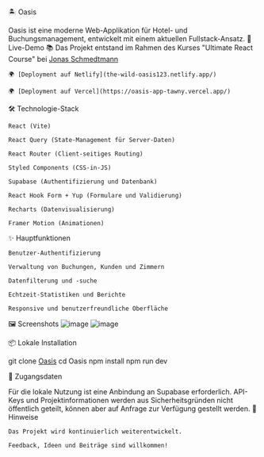 🏝️ Oasis

Oasis ist eine moderne Web-Applikation für Hotel- und Buchungsmanagement, entwickelt mit einem aktuellen Fullstack-Ansatz.
🚀 Live-Demo
📚 Das Projekt entstand im Rahmen des Kurses "Ultimate React Course" bei [Jonas Schmedtmann](https://github.com/jonasschmedtmann)

    🌍 [Deployment auf Netlify](the-wild-oasis123.netlify.app/)

    🌍 [Deployment auf Vercel](https://oasis-app-tawny.vercel.app/)

🛠️ Technologie-Stack

    React (Vite)

    React Query (State-Management für Server-Daten)

    React Router (Client-seitiges Routing)

    Styled Components (CSS-in-JS)

    Supabase (Authentifizierung und Datenbank)

    React Hook Form + Yup (Formulare und Validierung)

    Recharts (Datenvisualisierung)

    Framer Motion (Animationen)

✨ Hauptfunktionen

    Benutzer-Authentifizierung

    Verwaltung von Buchungen, Kunden und Zimmern

    Datenfilterung und -suche

    Echtzeit-Statistiken und Berichte

    Responsive und benutzerfreundliche Oberfläche

🖼️ Screenshots
![image](https://github.com/user-attachments/assets/93360646-c14b-4c56-94b9-24831cc416a0)
![image](https://github.com/user-attachments/assets/346fc875-1f02-42ab-9bb2-0216b56ee699)

📦 Lokale Installation

git clone [Oasis](https://github.com/JanaTSCH/Oasis.git)
cd Oasis
npm install
npm run dev

🔐 Zugangsdaten

Für die lokale Nutzung ist eine Anbindung an Supabase erforderlich.
API-Keys und Projektinformationen werden aus Sicherheitsgründen nicht öffentlich geteilt, können aber auf Anfrage zur Verfügung gestellt werden.
📌 Hinweise

    Das Projekt wird kontinuierlich weiterentwickelt.

    Feedback, Ideen und Beiträge sind willkommen!
